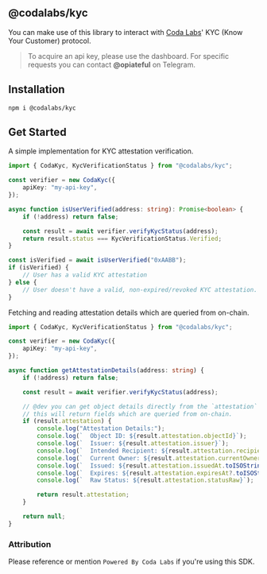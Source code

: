 ## @codalabs/kyc

You can make use of this library to interact with [Coda Labs](coda.ac)' KYC (Know Your Customer) protocol.

> To acquire an api key, please use the dashboard. For specific requests you can contact **@opiateful** on Telegram.

## Installation

```
npm i @codalabs/kyc
```

## Get Started

A simple implementation for KYC attestation verification.

```typescript
import { CodaKyc, KycVerificationStatus } from "@codalabs/kyc";

const verifier = new CodaKyc({
    apiKey: "my-api-key",
});

async function isUserVerified(address: string): Promise<boolean> {
    if (!address) return false;

    const result = await verifier.verifyKycStatus(address);
    return result.status === KycVerificationStatus.Verified;
}

const isVerified = await isUserVerified("0xAABB");
if (isVerified) {
    // User has a valid KYC attestation
} else {
    // User doesn't have a valid, non-expired/revoked KYC attestation.
}
```

Fetching and reading attestation details which are queried from on-chain.

```typescript
import { CodaKyc, KycVerificationStatus } from "@codalabs/kyc";

const verifier = new CodaKyc({
    apiKey: "my-api-key",
});

async function getAttestationDetails(address: string) {
    if (!address) return false;

    const result = await verifier.verifyKycStatus(address);

    // @dev you can get object details directly from the `attestation` object
    // this will return fields which are queried from on-chain.
    if (result.attestation) {
        console.log("Attestation Details:");
        console.log(`  Object ID: ${result.attestation.objectId}`);
        console.log(`  Issuer: ${result.attestation.issuer}`);
        console.log(`  Intended Recipient: ${result.attestation.recipient}`);
        console.log(`  Current Owner: ${result.attestation.currentOwner}`);
        console.log(`  Issued: ${result.attestation.issuedAt.toISOString()}`);
        console.log(`  Expires: ${result.attestation.expiresAt?.toISOString() ?? "Never"}`);
        console.log(`  Raw Status: ${result.attestation.statusRaw}`);

        return result.attestation;
    }

    return null;
}
```

### Attribution

Please reference or mention `Powered By Coda Labs` if you're using this SDK.
